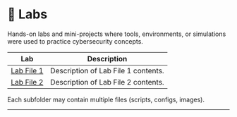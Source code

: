 # 🧪 Labs

Hands-on labs and mini-projects where tools, environments, or simulations were used to practice cybersecurity concepts.

| Lab | Description |
|-----|-------------|
| [Lab File 1](lab-file-1/) | Description of Lab File 1 contents. |
| [Lab File 2](lab-file-2/) | Description of Lab File 2 contents. |

Each subfolder may contain multiple files (scripts, configs, images).

---
